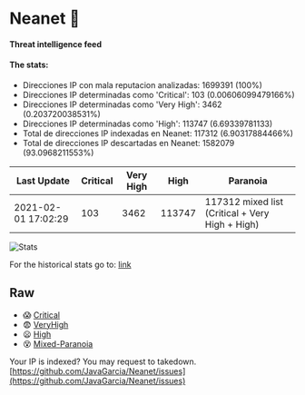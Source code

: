 # Neanet :hocho:
#### Threat intelligence feed
#### The stats:

- Direcciones IP con mala reputacion analizadas: 1699391 (100%)
- Direcciones IP determinadas como 'Critical':  103 (0.00606099479166%)
- Direcciones IP determinadas como 'Very High':  3462 (0.203720038531%)
- Direcciones IP determinadas como 'High':  113747 (6.69339781133)
- Total de direcciones IP indexadas en Neanet:  117312 (6.90317884466%)
- Total de direcciones IP descartadas en Neanet:  1582079 (93.0968211553%)

| Last Update | Critical | Very High | High | Paranoia |
| --- | --- | --- | --- | --- |
| 2021-02-01 17:02:29 | 103 | 3462 | 113747 | 117312 mixed list (Critical + Very High + High)|

![Stats](https://docs.google.com/spreadsheets/d/e/2PACX-1vSnaNMIXVabIpDJjufMlzH7poXnshF3mgd8Is1g9ytUEzVsP5my4Trn8f-xkoLLQ38xpL3HtmUexLo6/pubchart?oid=501124687&format=image)

For the historical stats go to: [link](/stats.csv)
## Raw
- :scream: [Critical](https://raw.githubusercontent.com/JavaGarcia/Neanet/master/blacklists/neanet_critical.txt)
- :fearful: [VeryHigh](https://raw.githubusercontent.com/JavaGarcia/Neanet/master/blacklists/neanet_veryHigh.txtt)
- :frowning: [High](https://raw.githubusercontent.com/JavaGarcia/Neanet/master/blacklists/neanet_high.txt)
- :dizzy_face: [Mixed-Paranoia](https://raw.githubusercontent.com/JavaGarcia/Neanet/master/blacklists/neanet_all.txt)


Your IP is indexed? You may request to takedown. [https://github.com/JavaGarcia/Neanet/issues](https://github.com/JavaGarcia/Neanet/issues)















































































































































































































































































































































































































































































































































































































































































































































































































































































































































































































































































































































































































































































































































































































































































































































































































































































































































































































































































































































































































































































































































































































































































































































































































































































































































































































































































































































































































































































































































































































































































































































































































































































































































































































































































































































































































































































































































































































































































































































































































































